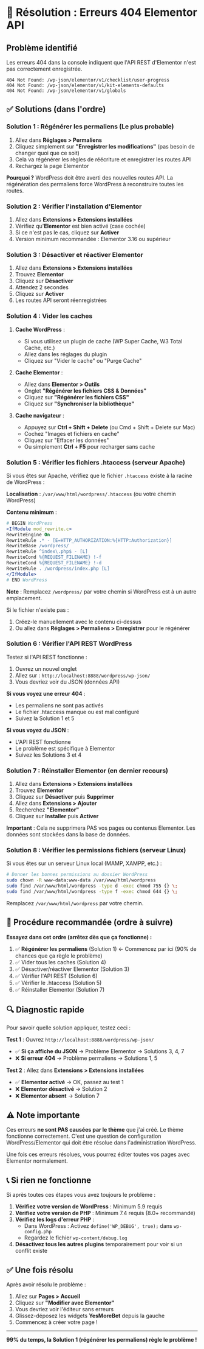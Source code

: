 # 🔧 Résolution : Erreurs 404 Elementor API

## Problème identifié

Les erreurs 404 dans la console indiquent que l'API REST d'Elementor n'est pas correctement enregistrée.

```
404 Not Found: /wp-json/elementor/v1/checklist/user-progress
404 Not Found: /wp-json/elementor/v1/kit-elements-defaults
404 Not Found: /wp-json/elementor/v1/globals
```

## ✅ Solutions (dans l'ordre)

### Solution 1 : Régénérer les permaliens (Le plus probable)

1. Allez dans **Réglages > Permaliens**
2. Cliquez simplement sur **"Enregistrer les modifications"** (pas besoin de changer quoi que ce soit)
3. Cela va régénérer les règles de réécriture et enregistrer les routes API
4. Rechargez la page Elementor

**Pourquoi ?** WordPress doit être averti des nouvelles routes API. La régénération des permaliens force WordPress à reconstruire toutes les routes.

### Solution 2 : Vérifier l'installation d'Elementor

1. Allez dans **Extensions > Extensions installées**
2. Vérifiez qu'**Elementor** est bien activé (case cochée)
3. Si ce n'est pas le cas, cliquez sur **Activer**
4. Version minimum recommandée : Elementor 3.16 ou supérieur

### Solution 3 : Désactiver et réactiver Elementor

1. Allez dans **Extensions > Extensions installées**
2. Trouvez **Elementor**
3. Cliquez sur **Désactiver**
4. Attendez 2 secondes
5. Cliquez sur **Activer**
6. Les routes API seront réenregistrées

### Solution 4 : Vider les caches

1. **Cache WordPress** :
   - Si vous utilisez un plugin de cache (WP Super Cache, W3 Total Cache, etc.)
   - Allez dans les réglages du plugin
   - Cliquez sur "Vider le cache" ou "Purge Cache"

2. **Cache Elementor** :
   - Allez dans **Elementor > Outils**
   - Onglet **"Régénérer les fichiers CSS & Données"**
   - Cliquez sur **"Régénérer les fichiers CSS"**
   - Cliquez sur **"Synchroniser la bibliothèque"**

3. **Cache navigateur** :
   - Appuyez sur **Ctrl + Shift + Delete** (ou Cmd + Shift + Delete sur Mac)
   - Cochez "Images et fichiers en cache"
   - Cliquez sur "Effacer les données"
   - Ou simplement **Ctrl + F5** pour recharger sans cache

### Solution 5 : Vérifier les fichiers .htaccess (serveur Apache)

Si vous êtes sur Apache, vérifiez que le fichier `.htaccess` existe à la racine de WordPress :

**Localisation** : `/var/www/html/wordpress/.htaccess` (ou votre chemin WordPress)

**Contenu minimum** :
```apache
# BEGIN WordPress
<IfModule mod_rewrite.c>
RewriteEngine On
RewriteRule .* - [E=HTTP_AUTHORIZATION:%{HTTP:Authorization}]
RewriteBase /wordpress/
RewriteRule ^index\.php$ - [L]
RewriteCond %{REQUEST_FILENAME} !-f
RewriteCond %{REQUEST_FILENAME} !-d
RewriteRule . /wordpress/index.php [L]
</IfModule>
# END WordPress
```

**Note** : Remplacez `/wordpress/` par votre chemin si WordPress est à un autre emplacement.

Si le fichier n'existe pas :
1. Créez-le manuellement avec le contenu ci-dessus
2. Ou allez dans **Réglages > Permaliens > Enregistrer** pour le régénérer

### Solution 6 : Vérifier l'API REST WordPress

Testez si l'API REST fonctionne :

1. Ouvrez un nouvel onglet
2. Allez sur : `http://localhost:8888/wordpress/wp-json/`
3. Vous devriez voir du JSON (données API)

**Si vous voyez une erreur 404** :
- Les permaliens ne sont pas activés
- Le fichier .htaccess manque ou est mal configuré
- Suivez la Solution 1 et 5

**Si vous voyez du JSON** :
- L'API REST fonctionne
- Le problème est spécifique à Elementor
- Suivez les Solutions 3 et 4

### Solution 7 : Réinstaller Elementor (en dernier recours)

1. Allez dans **Extensions > Extensions installées**
2. Trouvez **Elementor**
3. Cliquez sur **Désactiver** puis **Supprimer**
4. Allez dans **Extensions > Ajouter**
5. Recherchez **"Elementor"**
6. Cliquez sur **Installer** puis **Activer**

**Important** : Cela ne supprimera PAS vos pages ou contenus Elementor. Les données sont stockées dans la base de données.

### Solution 8 : Vérifier les permissions fichiers (serveur Linux)

Si vous êtes sur un serveur Linux local (MAMP, XAMPP, etc.) :

```bash
# Donner les bonnes permissions au dossier WordPress
sudo chown -R www-data:www-data /var/www/html/wordpress
sudo find /var/www/html/wordpress -type d -exec chmod 755 {} \;
sudo find /var/www/html/wordpress -type f -exec chmod 644 {} \;
```

Remplacez `/var/www/html/wordpress` par votre chemin.

## 🎯 Procédure recommandée (ordre à suivre)

**Essayez dans cet ordre (arrêtez dès que ça fonctionne) :**

1. ✅ **Régénérer les permaliens** (Solution 1) ← Commencez par ici (90% de chances que ça règle le problème)
2. ✅ Vider tous les caches (Solution 4)
3. ✅ Désactiver/réactiver Elementor (Solution 3)
4. ✅ Vérifier l'API REST (Solution 6)
5. ✅ Vérifier le .htaccess (Solution 5)
6. ✅ Réinstaller Elementor (Solution 7)

## 🔍 Diagnostic rapide

Pour savoir quelle solution appliquer, testez ceci :

**Test 1** : Ouvrez `http://localhost:8888/wordpress/wp-json/`
- ✅ **Si ça affiche du JSON** → Problème Elementor → Solutions 3, 4, 7
- ❌ **Si erreur 404** → Problème permaliens → Solutions 1, 5

**Test 2** : Allez dans **Extensions > Extensions installées**
- ✅ **Elementor activé** → OK, passez au test 1
- ❌ **Elementor désactivé** → Solution 2
- ❌ **Elementor absent** → Solution 7

## ⚠️ Note importante

Ces erreurs **ne sont PAS causées par le thème** que j'ai créé. Le thème fonctionne correctement. C'est une question de configuration WordPress/Elementor qui doit être résolue dans l'administration WordPress.

Une fois ces erreurs résolues, vous pourrez éditer toutes vos pages avec Elementor normalement.

## 📞 Si rien ne fonctionne

Si après toutes ces étapes vous avez toujours le problème :

1. **Vérifiez votre version de WordPress** : Minimum 5.9 requis
2. **Vérifiez votre version de PHP** : Minimum 7.4 requis (8.0+ recommandé)
3. **Vérifiez les logs d'erreur PHP** :
   - Dans WordPress : Activez `define('WP_DEBUG', true);` dans `wp-config.php`
   - Regardez le fichier `wp-content/debug.log`
4. **Désactivez tous les autres plugins** temporairement pour voir si un conflit existe

## ✅ Une fois résolu

Après avoir résolu le problème :

1. Allez sur **Pages > Accueil**
2. Cliquez sur **"Modifier avec Elementor"**
3. Vous devriez voir l'éditeur sans erreurs
4. Glissez-déposez les widgets **YesMoreBet** depuis la gauche
5. Commencez à créer votre page !

---

**99% du temps, la Solution 1 (régénérer les permaliens) règle le problème !**
